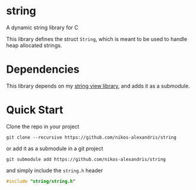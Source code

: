 # string

A dynamic string library for C

This library defines the struct `String`, which is meant to be used to handle heap allocated strings.

# Dependencies

This library depends on my [string view library](https://github.com/nikos-alexandris/str_view),
and adds it as a submodule.

# Quick Start

Clone the repo in your project

```shell
git clone --recursive https://github.com/nikos-alexandris/string
```

or add it as a submodule in a git project

```shell
git submodule add https://github.com/nikos-alexandris/string
```

and simply include the `string.h` header

 ```c
 #include "string/string.h"
 ```